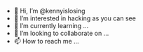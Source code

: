 - 👋 Hi, I’m @kennyislosing
- 👀 I’m interested in hacking as you can see
- 🌱 I’m currently learning ...
- 💞️ I’m looking to collaborate on ...
- 📫 How to reach me ...

<!---
kennyislosing/kennyislosing is a ✨ special ✨ repository because its `README.md` (this file) appears on your GitHub profile.
You can click the Preview link to take a look at your changes.
--->
